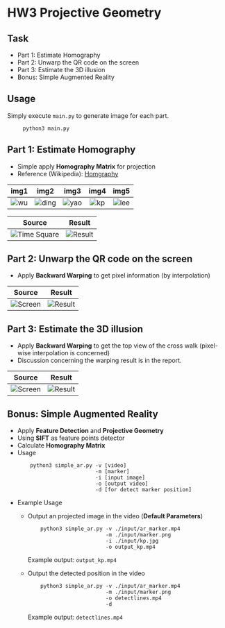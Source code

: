 # HW3 Projective Geometry
## Task
* Part 1: Estimate Homography
* Part 2: Unwarp the QR code on the screen 
* Part 3: Estimate the 3D illusion
* Bonus: Simple Augmented Reality

## Usage
Simply execute `main.py` to generate image for each part.
    
   ```
        python3 main.py
   ```
    
## Part 1: Estimate Homography
* Simple apply **Homography Matrix** for projection
* Reference (Wikipedia): [Homgraphy](https://en.wikipedia.org/wiki/Homography_(computer_vision))

|    img1   |    img2   |   img3    |    img4   |   img5    |
| :-------: | :-------: | :-------: | :-------: | :-------: |
|![wu](https://github.com/fanoping/Computer-Vision/blob/master/hw3/input/wu.jpg)|![ding](https://github.com/fanoping/Computer-Vision/blob/master/hw3/input/ding.jpg)|![yao](https://github.com/fanoping/Computer-Vision/blob/master/hw3/input/yao.jpg)|![kp](https://github.com/fanoping/Computer-Vision/blob/master/hw3/input/kp.jpg)|![lee](https://github.com/fanoping/Computer-Vision/blob/master/hw3/input/lee.jpg)|![wu](https://github.com/fanoping/Computer-Vision/blob/master/hw3/input/wu.jpg)|

|  Source |   Result  |
| ------- | :-------: |
|![Time Square](https://github.com/fanoping/Computer-Vision/blob/master/hw3/input/times_square.jpg)|![Result](https://github.com/fanoping/Computer-Vision/blob/master/hw3/part1.png)|

## Part 2: Unwarp the QR code on the screen
* Apply **Backward Warping** to get pixel information (by interpolation)


|  Source |  Result   |
| ------- | :-------: |
|![Screen](https://github.com/fanoping/Computer-Vision/blob/master/hw3/input/screen.jpg)|![Result](https://github.com/fanoping/Computer-Vision/blob/master/hw3/part2.png)| 


## Part 3: Estimate the 3D illusion
* Apply **Backward Warping** to get the top view of the cross walk (pixel-wise interpolation is concerned)
* Discussion concerning the warping result is in the report.

|  Source |  Result   |
| ------- | :-------: |
|![Screen](https://github.com/fanoping/Computer-Vision/blob/master/hw3/input/crosswalk_front.jpg)|![Result](https://github.com/fanoping/Computer-Vision/blob/master/hw3/part3.png)| 

## Bonus: Simple Augmented Reality
* Apply **Feature Detection** and **Projective Geometry**
* Using **SIFT** as feature points detector
* Calculate **Homography Matrix**
* Usage
    ```
        python3 simple_ar.py -v [video]
                             -m [marker]
                             -i [input image]
                             -o [output video]
                             -d [for detect marker position]
    ```
* Example Usage
    * Output an projected image in the video (**Default Parameters**)
        ```
            python3 simple_ar.py -v ./input/ar_marker.mp4
                                 -m ./input/marker.png
                                 -i ./input/kp.jpg
                                 -o output_kp.mp4
        ```
        Example output: `output_kp.mp4`
        
    * Output the detected position in the video
        ```
            python3 simple_ar.py -v ./input/ar_marker.mp4
                                 -m ./input/marker.png
                                 -o detectlines.mp4
                                 -d
        ```
        Example output: `detectlines.mp4`
        
